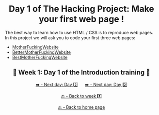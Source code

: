 <h1 align="center">Day 1 of The Hacking Project: Make your first web page !</h1>

The best way to learn how to use HTML / CSS is to reproduce web pages.
In this project we will ask you to code your first three web pages:

  - [MotherFuckingWebsite](http://motherfuckingwebsite.com/)
  - [BetterMotherFuckingWebsite](http://bettermotherfuckingwebsite.com/)
  - [BestMotherFuckingWebsite](https://thebestmotherfucking.website/)

<h2 align="center">🎉 Week 1: Day 1 of the Introduction training 🎉</h2>

<div align="center">
  
  [➡️ - Next day: Day 2️⃣](https://github.com/BenjaminCharmes/THP_Introduction/tree/main/Week_1/Day_2)
  &nbsp;&nbsp;&nbsp;&nbsp;
  [➡️ - Next day: Day 2️⃣](https://github.com/BenjaminCharmes/THP_Introduction/tree/main/Week_1/Day_2)

</div>

<div align="center">

  [🔙 - Back to week 1️⃣](https://github.com/BenjaminCharmes/THP_Introduction/tree/main/Week_1)

  [🔙 - Back to home page](https://github.com/BenjaminCharmes/THP_Introduction)

</div>